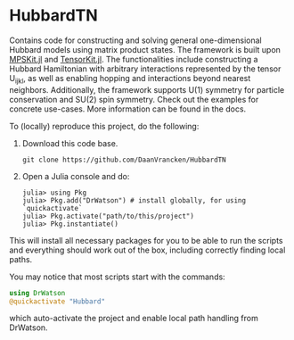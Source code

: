 # HubbardTN

Contains code for constructing and solving general one-dimensional Hubbard models using matrix product states. The framework is built upon [MPSKit.jl](https://github.com/QuantumKitHub/MPSKit.jl) and [TensorKit.jl](https://github.com/jutho/TensorKit.jl). The functionalities include constructing a Hubbard Hamiltonian with arbitrary interactions represented by the tensor U<sub>ijkl</sub>, as well as enabling hopping and interactions beyond nearest neighbors. Additionally, the framework supports U(1) symmetry for particle conservation and SU(2) spin symmetry. Check out the examples for concrete use-cases. More information can be found in the docs.

To (locally) reproduce this project, do the following:

1. Download this code base.
   ```
   git clone https://github.com/DaanVrancken/HubbardTN
   ```
2. Open a Julia console and do:
   ```
   julia> using Pkg
   julia> Pkg.add("DrWatson") # install globally, for using `quickactivate`
   julia> Pkg.activate("path/to/this/project")
   julia> Pkg.instantiate()
   ```

This will install all necessary packages for you to be able to run the scripts and
everything should work out of the box, including correctly finding local paths.

You may notice that most scripts start with the commands:
```julia
using DrWatson
@quickactivate "Hubbard"
```
which auto-activate the project and enable local path handling from DrWatson.
